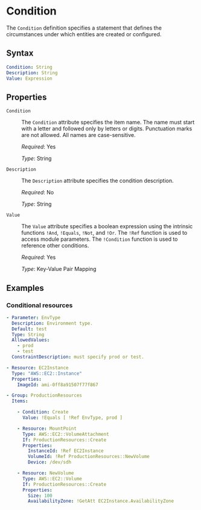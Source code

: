 # Condition

The `Condition` definition specifies a statement that defines the circumstances under which entities are created or configured.

## Syntax

```yaml
Condition: String
Description: String
Value: Expression
```

## Properties

<dl>

<dt><code>Condition</code></dt>
<dd>

The <code>Condition</code> attribute specifies the item name. The name must start with a letter and followed only by letters or digits. Punctuation marks are not allowed. All names are case-sensitive.

<i>Required</i>: Yes

<i>Type</i>: String
</dd>

<dt><code>Description</code></dt>
<dd>

The <code>Description</code> attribute specifies the condition description.

<i>Required</i>: No

<i>Type</i>: String
</dd>

<dt><code>Value</code></dt>
<dd>

The <code>Value</code> attribute specifies a boolean expression using the intrinsic functions <code>!And</code>, <code>!Equals</code>, <code>!Not</code>, and <code>!Or</code>. The <code>!Ref</code> function is used to access module parameters. The <code>!Condition</code> function is used to reference other conditions.

<i>Required</i>: Yes

<i>Type</i>: Key-Value Pair Mapping
</dd>

</dl>


## Examples

### Conditional resources

```yaml
- Parameter: EnvType
  Description: Environment type.
  Default: test
  Type: String
  AllowedValues:
    - prod
    - test
  ConstraintDescription: must specify prod or test.

- Resource: EC2Instance
  Type: "AWS::EC2::Instance"
  Properties:
    ImageId: ami-0ff8a91507f77f867

- Group: ProductionResources
  Items:

    - Condition: Create
      Value: !Equals [ !Ref EnvType, prod ]

    - Resource: MountPoint
      Type: AWS::EC2::VolumeAttachment
      If: ProductionResources::Create
      Properties:
        InstanceId: !Ref EC2Instance
        VolumeId: !Ref ProductionResources::NewVolume
        Device: /dev/sdh

    - Resource: NewVolume
      Type: AWS::EC2::Volume
      If: ProductionResources::Create
      Properties:
        Size: 100
        AvailabilityZone: !GetAtt EC2Instance.AvailabilityZone
```
